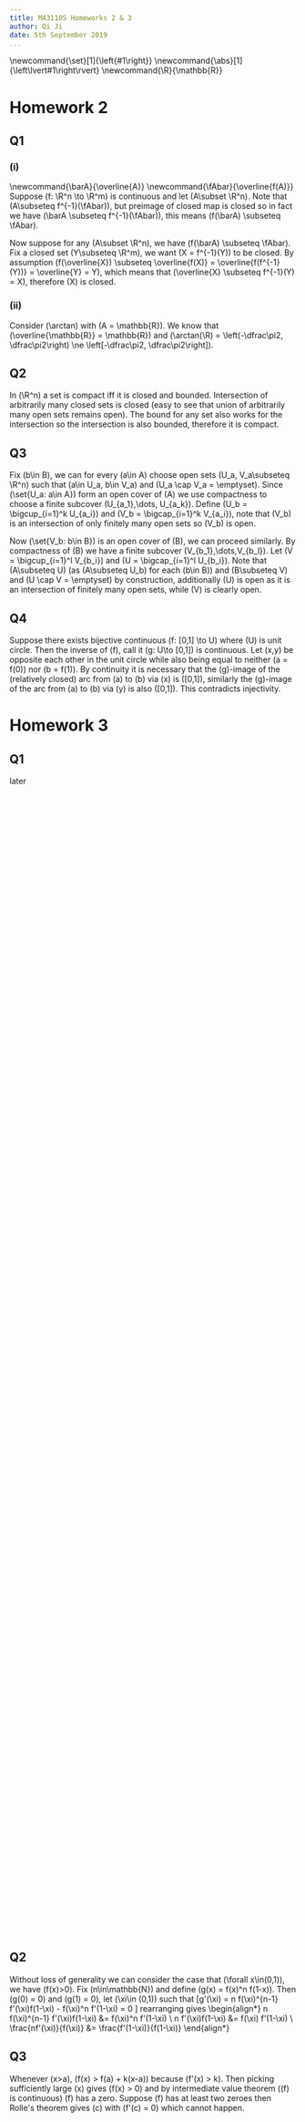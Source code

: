 ```yaml
---
title: MA3110S Homeworks 2 & 3
author: Qi Ji
date: 5th September 2019
...
```


\newcommand{\set}[1]{\left\{#1\right\}}
\newcommand{\abs}[1]{\left\lvert#1\right\rvert}
\newcommand{\R}{\mathbb{R}}

# Homework 2

## Q1

### (i)

\newcommand{\barA}{\overline{A}}
\newcommand{\fAbar}{\overline{f(A)}}
Suppose \(f: \R^n \to \R^m\) is continuous and let \(A\subset \R^n\).
Note that \(A\subseteq f^{-1}(\fAbar)\), but preimage of closed map is closed so in fact we have
\(\barA \subseteq f^{-1}(\fAbar)\), this means \(f(\barA) \subseteq \fAbar\).


Now suppose for any \(A\subset \R^n\), we have \(f(\barA) \subseteq \fAbar\).
Fix a closed set \(Y\subseteq \R^m\), we want \(X = f^{-1}(Y)\) to be closed.
By assumption \(f(\overline{X}) \subseteq \overline{f(X)} = \overline{f(f^{-1}(Y))} = \overline{Y} = Y\),
which means that \(\overline{X} \subseteq f^{-1}(Y) = X\), therefore \(X\) is closed.

### (ii)

Consider \(\arctan\) with \(A = \mathbb{R}\).
We know that \(\overline{\mathbb{R}} = \mathbb{R}\) and \(\arctan(\R) = \left(-\dfrac\pi2, \dfrac\pi2\right) \ne \left[-\dfrac\pi2, \dfrac\pi2\right]\).

## Q2

In \(\R^n\) a set is compact iff it is closed and bounded.
Intersection of arbitrarily many closed sets is closed (easy to see that union of arbitrarily many open sets remains open).
The bound for any set also works for the intersection so the intersection is also bounded, therefore it is compact.

## Q3

Fix \(b\in B\), we can for every \(a\in A\) choose open sets \(U_a, V_a\subseteq \R^n\) such that
\(a\in U_a, b\in V_a\) and \(U_a \cap V_a = \emptyset\).
Since \(\set{U_a: a\in A}\) form an open cover of \(A\) we use compactness to choose a finite subcover \(U_{a_1},\dots, U_{a_k}\).
Define \(U_b = \bigcup_{i=1}^k U_{a_i}\) and \(V_b = \bigcap_{i=1}^k V_{a_i}\), note that \(V_b\) is an intersection of only finitely many open sets so \(V_b\) is open.

Now \(\set{V_b: b\in B}\) is an open cover of \(B\), we can proceed similarly.
By compactness of \(B\) we have a finite subcover \(V_{b_1},\dots,V_{b_l}\).
Let \(V = \bigcup_{i=1}^l V_{b_i}\) and \(U = \bigcap_{i=1}^l U_{b_i}\).
Note that \(A\subseteq U\) (as \(A\subseteq U_b\) for each \(b\in B\)) and \(B\subseteq V\) and \(U \cap V = \emptyset\) by construction,
additionally \(U\) is open as it is an intersection of finitely many open sets, while \(V\) is clearly open.

## Q4

Suppose there exists bijective continuous \(f: [0,1] \to U\) where \(U\) is unit circle.
Then the inverse of \(f\), call it \(g: U\to [0,1]\) is continuous.
Let \(x,y\) be opposite each other in the unit circle while also being equal to neither \(a = f(0)\) nor \(b = f(1)\).
By continuity it is necessary that the \(g\)-image of the (relatively closed) arc from \(a\) to \(b\) via \(x\) is \([0,1]\),
similarly the \(g\)-image of the arc from \(a\) to \(b\) via \(y\) is also \([0,1]\).
This contradicts injectivity.

# Homework 3

## Q1

later

<div style="height:50vh"></div>

## Q2

Without loss of generality we can consider the case that
\(\forall x\in(0,1)\), we have \(f(x)>0\).
Fix \(n\in\mathbb{N}\) and define \(g(x) = f(x)^n f(1-x)\).
Then \(g(0) = 0\) and \(g(1) = 0\), let \(\xi\in (0,1)\) such that
\[g'(\xi) = n f(\xi)^{n-1} f'(\xi)f(1-\xi) - f(\xi)^n f'(1-\xi) = 0 \]
rearranging gives
\begin{align*}
n f(\xi)^{n-1} f'(\xi)f(1-\xi) &= f(\xi)^n f'(1-\xi) \\
n f'(\xi)f(1-\xi) &= f(\xi) f'(1-\xi) \\
\frac{nf'(\xi)}{f(\xi)} &= \frac{f'(1-\xi)}{f(1-\xi)}
\end{align*}

## Q3

Whenever \(x>a\), \(f(x) > f(a) + k(x-a)\) because \(f'(x) > k\).
Then picking sufficiently large \(x\) gives \(f(x) > 0\) and by intermediate value theorem (\(f\) is continuous) \(f\) has a zero.
Suppose \(f\) has at least two zeroes then Rolle's theorem gives \(c\) with \(f'(c) = 0\) which cannot happen.
